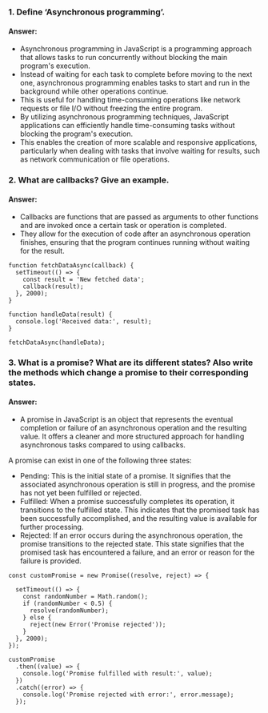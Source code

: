 ### 1. Define ‘Asynchronous programming’.
#### Answer:
* Asynchronous programming in JavaScript is a programming approach that allows tasks to run concurrently without blocking the main program's execution.
* Instead of waiting for each task to complete before moving to the next one, asynchronous programming enables tasks to start and run in the background while other operations continue.
* This is useful for handling time-consuming operations like network requests or file I/O without freezing the entire program.
* By utilizing asynchronous programming techniques, JavaScript applications can efficiently handle time-consuming tasks without blocking the program's execution.
* This enables the creation of more scalable and responsive applications, particularly when dealing with tasks that involve waiting for results, such as network communication or file operations.
### 2. What are callbacks? Give an example.
#### Answer:
* Callbacks are functions that are passed as arguments to other functions and are invoked once a certain task or operation is completed.
* They allow for the execution of code after an asynchronous operation finishes, ensuring that the program continues running without waiting for the result.
```
function fetchDataAsync(callback) {
  setTimeout(() => {
    const result = 'New fetched data';
    callback(result); 
  }, 2000); 
}

function handleData(result) {
  console.log('Received data:', result);
}

fetchDataAsync(handleData);
```
### 3. What is a promise? What are its different states? Also write the methods which change a promise to their corresponding states.
#### Answer:
* A promise in JavaScript is an object that represents the eventual completion or failure of an asynchronous operation and the resulting value. It offers a cleaner and more structured approach for handling asynchronous tasks compared to using callbacks.

A promise can exist in one of the following three states:

* Pending: This is the initial state of a promise. It signifies that the associated asynchronous operation is still in progress, and the promise has not yet been fulfilled or rejected.
* Fulfilled: When a promise successfully completes its operation, it transitions to the fulfilled state. This indicates that the promised task has been successfully accomplished, and the resulting value is available for further processing.
* Rejected: If an error occurs during the asynchronous operation, the promise transitions to the rejected state. This state signifies that the promised task has encountered a failure, and an error or reason for the failure is provided.
```
const customPromise = new Promise((resolve, reject) => {
  
  setTimeout(() => {
    const randomNumber = Math.random();
    if (randomNumber < 0.5) {
      resolve(randomNumber); 
    } else {
      reject(new Error('Promise rejected')); 
    }
  }, 2000); 
});

customPromise
  .then((value) => {
    console.log('Promise fulfilled with result:', value);
  })
  .catch((error) => {
    console.log('Promise rejected with error:', error.message);
  });
```

